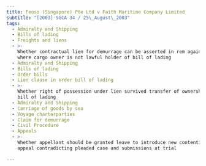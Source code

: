 ```yaml
---
title: Feoso (Singapore) Pte Ltd v Faith Maritime Company Limited
subtitle: "[2003] SGCA 34 / 25\_August\_2003"
tags:
  - Admiralty and Shipping
  - Bills of lading
  - Freights and liens
  - >-
    Whether contractual lien for demurrage can be asserted in rem against cargo
    where cargo owner is not lawful holder of bill of lading
  - Admiralty and Shipping
  - Bills of lading
  - Order bills
  - Lien clause in order bill of lading
  - >-
    Whether right of possession under lien survived transfer of ownership of
    bill of lading
  - Admiralty and Shipping
  - Carriage of goods by sea
  - Voyage charterparties
  - Claim for demurrage
  - Civil Procedure
  - Appeals
  - >-
    Whether appellant should be granted leave to introduce new contention on
    appeal contradicting pleaded case and submissions at trial

---
```


